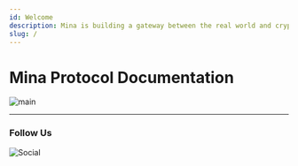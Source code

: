 ```yaml
---
id: Welcome
description: Mina is building a gateway between the real world and crypto — and the infrastructure for the secure, democratic future we all deserve.
slug: /
---
```


# Mina Protocol Documentation 

![main](https://i.ibb.co/sjZvz0T/Screen-Shot-2021-10-05-at-5-27-21-PM.png)

***

### Follow Us

![Social](https://i.ibb.co/N39Wjwq/Screen-Shot-2021-10-05-at-5-22-27-PM.png)
